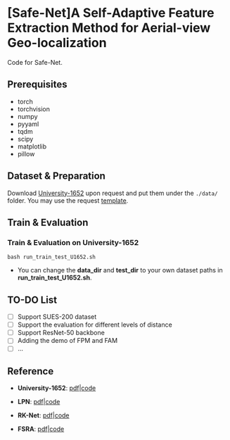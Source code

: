 # [Safe-Net]A Self-Adaptive Feature Extraction Method for Aerial-view Geo-localization

Code for Safe-Net.

## Prerequisites

- torch
- torchvision
- numpy 
- pyyaml
- tqdm
- scipy
- matplotlib
- pillow

## Dataset & Preparation
Download [University-1652](https://github.com/layumi/University1652-Baseline) upon request and put them under the `./data/` folder. You may use the request [template](https://github.com/layumi/University1652-Baseline/blob/master/Request.md).

## Train & Evaluation
### Train & Evaluation on **University-1652**
```
bash run_train_test_U1652.sh
```
* You can change the **data_dir** and **test_dir** to your own dataset paths in **run_train_test_U1652.sh**. 

## TO-DO List

- [ ] Support SUES-200 dataset
- [ ] Support the evaluation for different levels of distance
- [ ] Support ResNet-50 backbone
- [ ] Adding the demo of FPM and FAM
- [ ] ...

## Reference
- **University-1652**: [pdf](https://arxiv.org/abs/2002.12186)|[code](https://github.com/layumi/University1652-Baseline)

- **LPN**: [pdf](https://arxiv.org/abs/2008.11646)|[code](https://github.com/wtyhub/LPN)

- **RK-Net**: [pdf](https://ieeexplore.ieee.org/document/9779991)|[code](https://github.com/AggMan96/RK-Net)

- **FSRA**: [pdf](https://arxiv.org/abs/2201.09206)|[code](https://github.com/Dmmm1997/FSRA)